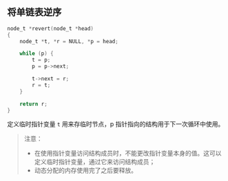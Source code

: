 ## 将单链表逆序

```c
node_t *revert(node_t *head)
{
	node_t *t, *r = NULL, *p = head;

	while (p) {
		t = p;
		p = p->next;

		t->next = r;
		r = t;
	}

	return r;
}
```

定义临时指针变量 `t` 用来存临时节点，p 指针指向的结构用于下一次循环中使用。

> 注意：
> 
> - 在使用指针变量访问结构成员时，不能更改指针变量本身的值。这可以定义临时指针变量，通过它来访问结构成员；
> - 动态分配的内存使用完了之后要释放。